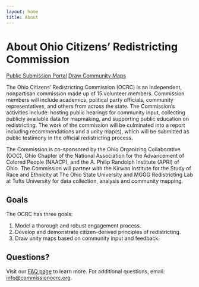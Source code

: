 ```yaml
---
layout: home
title: About
---
```

# About Ohio Citizens’ Redistricting Commission 

<p class="default-button">
    <a href="{{site.data.portal.url}}" target="_blank" class="btn btn-meeting spec" role="button">Public Submission Portal</a>
    <a href="https://districtr.org/event/open-maps" target="_blank" class="btn btn-meeting" role="button">Draw Community Maps</a>
</p>

The Ohio Citizens’ Redistricting Commission (OCRC) is an independent, nonpartisan commission made up of 15 volunteer members. Commission members will include academics, political party officials, community representatives, and others from across the state. The Commission’s activities include: hosting public hearings for community input, collecting publicly available data for mapmaking, and supporting public education on redistricting. The work of the commission will be culminated into a report including recommendations and a unity map(s), which will be submitted as public testimony in the official redistricting process. 

The Commission is co-sponsored by the Ohio Organizing Collaborative (OOC), Ohio Chapter of the National Association for the Advancement of Colored People (NAACP), and the A. Philip Randolph Institute (APRI) of Ohio. The Commission will partner with the Kirwan Institute for the Study of Race and Ethnicity at The Ohio State University and MGGG Redistricting Lab at Tufts University for data collection, analysis and community mapping. 

## Goals 
The OCRC has three goals: 
1. Model a thorough and robust engagement process.
2. Develop and demonstrate citizen-derived principles of redistricting.
3. Draw unity maps based on community input and feedback.

## Questions?
 Visit our [FAQ page](faq) to learn more. For additional questions, email: [info@commissionocrc.org](mailto:info@commissionocrc.org).
